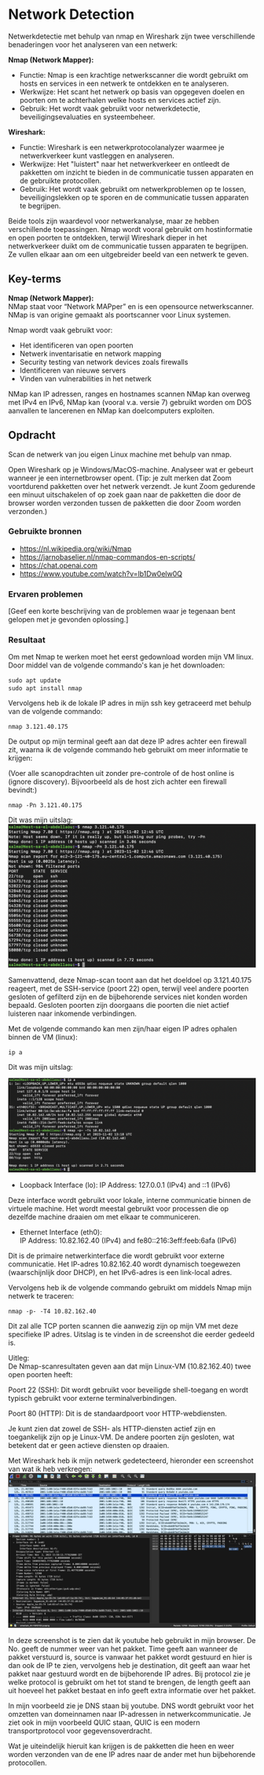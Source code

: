 # Network Detection
Netwerkdetectie met behulp van nmap en Wireshark zijn twee verschillende benaderingen voor het analyseren van een netwerk:

__Nmap (Network Mapper):__  

* Functie: Nmap is een krachtige netwerkscanner die wordt gebruikt om hosts en services in een netwerk te ontdekken en te analyseren.
* Werkwijze: Het scant het netwerk op basis van opgegeven doelen en poorten om te achterhalen welke hosts en services actief zijn.
* Gebruik: Het wordt vaak gebruikt voor netwerkdetectie, beveiligingsevaluaties en systeembeheer.  

__Wireshark:__  

* Functie: Wireshark is een netwerkprotocolanalyzer waarmee je netwerkverkeer kunt vastleggen en analyseren.
* Werkwijze: Het "luistert" naar het netwerkverkeer en ontleedt de pakketten om inzicht te bieden in de communicatie tussen apparaten en de gebruikte protocollen.
* Gebruik: Het wordt vaak gebruikt om netwerkproblemen op te lossen, beveiligingslekken op te sporen en de communicatie tussen apparaten te begrijpen.  

Beide tools zijn waardevol voor netwerkanalyse, maar ze hebben verschillende toepassingen. Nmap wordt vooral gebruikt om hostinformatie en open poorten te ontdekken, terwijl Wireshark dieper in het netwerkverkeer duikt om de communicatie tussen apparaten te begrijpen. Ze vullen elkaar aan om een uitgebreider beeld van een netwerk te geven.

## Key-terms
__Nmap (Network Mapper):__   
NMap staat voor “Network MAPper” en is een opensource netwerkscanner. NMap is van origine gemaakt als poortscanner voor Linux systemen.  
  
Nmap wordt vaak gebruikt voor:

* Het identificeren van open poorten
* Netwerk inventarisatie en network mapping
* Security testing van network devices zoals firewalls
* Identificeren van nieuwe servers
* Vinden van vulnerabilities in het netwerk  
  
NMap kan IP adressen, ranges en hostnames scannen
NMap kan overweg met IPv4 en IPv6, NMap kan (vooral v.a. versie 7) gebruikt worden om DOS aanvallen te lancerenen en NMap kan doelcomputers exploiten. 


## Opdracht   
Scan de netwerk van jou eigen Linux machine met behulp van nmap.   

Open Wireshark op je Windows/MacOS-machine. Analyseer wat er gebeurt wanneer je een internetbrowser opent. (Tip: je zult merken dat Zoom voortdurend pakketten over het netwerk verzendt. Je kunt Zoom gedurende een minuut uitschakelen of op zoek gaan naar de pakketten die door de browser worden verzonden tussen de pakketten die door Zoom worden verzonden.)  

### Gebruikte bronnen
* https://nl.wikipedia.org/wiki/Nmap   
* https://jarnobaselier.nl/nmap-commandos-en-scripts/   
* https://chat.openai.com    
* https://www.youtube.com/watch?v=lb1Dw0elw0Q

### Ervaren problemen
[Geef een korte beschrijving van de problemen waar je tegenaan bent gelopen met je gevonden oplossing.]

### Resultaat
Om met Nmap te werken moet het eerst gedownload worden mijn VM linux. Door middel van de volgende commando's kan je het downloaden:

```
sudo apt update
sudo apt install nmap
```  
Vervolgens heb ik de lokale IP adres in mijn ssh key getraceerd met behulp van de volgende commando: 

```
nmap 3.121.40.175
```  
De output op mijn terminal geeft aan dat deze IP adres achter een firewall zit, waarna ik de volgende commando heb gebruikt om meer informatie te krijgen:    
  
(Voer alle scanopdrachten uit zonder pre-controle of de host online is (ignore discovery). Bijvoorbeeld als de host zich achter een firewall bevindt:)  

```
nmap -Pn 3.121.40.175
```   
Dit was mijn uitslag:  
![SS.2_Inloggen](../00_includes/02_Networking/16.LocalIPadres.nmap.png)   
  
Samenvattend, deze Nmap-scan toont aan dat het doeldoel op 3.121.40.175 reageert, met de SSH-service (poort 22) open, terwijl veel andere poorten gesloten of gefilterd zijn en de bijbehorende services niet konden worden bepaald. Gesloten poorten zijn doorgaans die poorten die niet actief luisteren naar inkomende verbindingen.  
  
Met de volgende commando kan men zijn/haar eigen IP adres ophalen binnen de VM (linux):   
```
ip a
```    
Dit was mijn uitslag:  

![SS.2_Inloggen](../00_includes/02_Networking/15.IPadresOpvragen.Nmap.uitvoeren.png)   
  
* Loopback Interface (lo):
IP Address: 127.0.0.1 (IPv4) and ::1 (IPv6)  

Deze interface wordt gebruikt voor lokale, interne communicatie binnen de virtuele machine. Het wordt meestal gebruikt voor processen die op dezelfde machine draaien om met elkaar te communiceren.

* Ethernet Interface (eth0):  
IP Address: 10.82.162.40 (IPv4) and fe80::216:3eff:feeb:6afa (IPv6)  

Dit is de primaire netwerkinterface die wordt gebruikt voor externe communicatie. Het IP-adres 10.82.162.40 wordt dynamisch toegewezen (waarschijnlijk door DHCP), en het IPv6-adres is een link-local adres.  
  
Vervolgens heb ik de volgende commando gebruikt om middels Nmap mijn netwerk te traceren: 

```
nmap -p- -T4 10.82.162.40
```   
Dit zal alle TCP porten scannen die aanwezig zijn op mijn VM met deze specifieke IP adres. Uitslag is te vinden in de screenshot die eerder gedeeld is.     

Uitleg:   
De Nmap-scanresultaten geven aan dat mijn Linux-VM (10.82.162.40) twee open poorten heeft:

Poort 22 (SSH): Dit wordt gebruikt voor beveiligde shell-toegang en wordt typisch gebruikt voor externe terminalverbindingen.

Poort 80 (HTTP): Dit is de standaardpoort voor HTTP-webdiensten.

Je kunt zien dat zowel de SSH- als HTTP-diensten actief zijn en toegankelijk zijn op je Linux-VM. De andere poorten zijn gesloten, wat betekent dat er geen actieve diensten op draaien.  
  
Met Wireshark heb ik mijn netwerk gedetecteerd, hieronder een screenshot van wat ik heb verkregen: 
![SS.2_Inloggen](../00_includes/02_Networking/17.NetwerkDetectieYoutube.png)   
  
In deze screenshot is te zien dat ik youtube heb gebruikt in mijn browser. De No. geeft de nummer weer van het pakket. Time geeft aan wanneer de pakket verstuurd is, source is vanwaar het pakket wordt gestuurd en hier is dan ook de IP te zien, vervolgens heb je destination, dit geeft aan waar het pakket naar gestuurd wordt en de bijbehorende IP adres. Bij protocol zie je welke protocol is gebruikt om het tot stand te brengen, de length geeft aan uit hoeveel het pakket bestaat en info geeft extra informatie over het pakket.   
  
In mijn voorbeeld zie je DNS staan bij youtube. DNS wordt gebruikt voor het omzetten van domeinnamen naar IP-adressen in netwerkcommunicatie. Je ziet ook in mijn voorbeeld QUIC staan, QUIC is een modern transportprotocol voor gegevensoverdracht.   
  
Wat je uiteindelijk hieruit kan krijgen is de pakketten die heen en weer worden verzonden van de ene IP adres naar de ander met hun bijbehorende protocollen. 